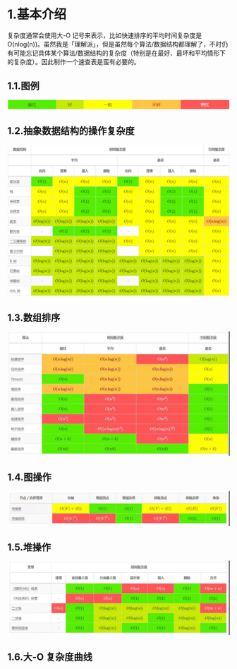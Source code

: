 # 1.基本介绍

复杂度通常会使用大-O 记号来表示，比如快速排序的平均时间复杂度是 O\(nlog\(n\)\)。虽然我是「理解派」，但是虽然每个算法/数据结构都理解了，不时仍有可能忘记具体某个算法/数据结构的复杂度（特别是在最好、最坏和平均情形下的复杂度）。因此制作一个速查表是蛮有必要的。
## 1.1.图例
![](/static/image/微信图片_20200509100438.png)
## 1.2.抽象数据结构的操作复杂度
![](/static/image/微信图片_20200509100701.png)
## 1.3.数组排序
![](/static/image/微信图片_20200509100737.jpg)
## 1.4.图操作
![](/static/image/微信图片_20200509100814.jpg)
## 1.5.堆操作
![](/static/image/微信图片_20200509100841.jpg)
## 1.6.大-O 复杂度曲线